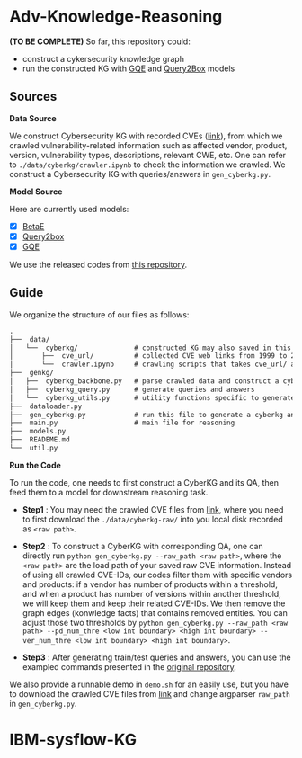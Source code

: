 # Adv-Knowledge-Reasoning 
**(TO BE COMPLETE)** So far, this repository could:
- construct a cykersecurity knowledge graph
- run the constructed KG with [GQE](https://arxiv.org/abs/1806.01445) and [Query2Box](https://arxiv.org/abs/2002.05969) models

## Sources

**Data Source**

We construct Cybersecurity KG with recorded CVEs ([link](https://www.cvedetails.com/browse-by-date.php)), from which we crawled vulnerability-related information such as affected vendor, product, version, vulnerability types, descriptions, relevant CWE, etc. One can refer to `./data/cyberkg/crawler.ipynb` to check the information we crawled. We construct a Cybersecurity KG with queries/answers in `gen_cyberkg.py`.

**Model Source**

Here are currently used models:

- [x] [BetaE](https://arxiv.org/abs/2010.11465)
- [x] [Query2box](https://arxiv.org/abs/2002.05969)
- [x] [GQE](https://arxiv.org/abs/1806.01445)

We use the released codes from [this repository](https://github.com/snap-stanford/KGReasoning).

## Guide

We organize the structure of our files as follows:
```latex
.
├──  data/
│   └──  cyberkg/              # constructed KG may also saved in this dir by default
│       ├──  cve_url/          # collected CVE web links from 1999 to 2019
│       └──  crawler.ipynb     # crawling scripts that takes cve_url/ as inputs
├──  genkg/
│   ├──  cyberkg_backbone.py   # parse crawled data and construct a cyberkg
│   ├──  cyberkg_query.py      # generate queries and answers
│   └──  cyberkg_utils.py      # utility functions specific to generate cyberkg and QA
├──  dataloader.py              
├──  gen_cyberkg.py            # run this file to generate a cyberkg and QA, see details below
├──  main.py                   # main file for reasoning
├──  models.py                  
├──  READEME.md
└──  util.py                    

```

**Run the Code**

To run the code, one needs to first construct a CyberKG and its QA, then feed them to a model for downstream reasoning task.

- **Step1** : You may need the crawled CVE files from [link](https://github.com/HarrialX/knowledge-base), where you need to first download the `./data/cyberkg-raw/` into you local disk recorded as `<raw path>`.

- **Step2** : To construct a CyberKG with corresponding QA, one can directly run `python gen_cyberkg.py --raw_path <raw path>`, where the `<raw path>` are the load path of your saved raw CVE information. Instead of using all crawled CVE-IDs, our codes filter them with specific vendors and products: if a vendor has number of products within a threshold, and when a product has number of versions within another threshold, we will keep them and keep their related CVE-IDs. We then remove the graph edges (konwledge facts) that contains removed entities. You can adjust those two thresholds by `python gen_cyberkg.py --raw_path <raw path> --pd_num_thre <low int boundary> <high int boundary> --ver_num_thre <low int boundary> <high int boundary>`.

- **Step3** : After generating train/test queries and answers, you can use the exampled commands presented in the [original repository](https://github.com/snap-stanford/KGReasoning).

We also provide a runnable demo in `demo.sh` for an easily use, but you have to download the crawled CVE files from [link](https://github.com/HarrialX/knowledge-base) and change argparser `raw_path` in `gen_cyberkg.py`.



# IBM-sysflow-KG
